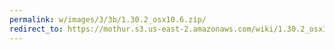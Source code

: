 ```yaml
---
permalink: w/images/3/3b/1.30.2_osx10.6.zip/
redirect_to: https://mothur.s3.us-east-2.amazonaws.com/wiki/1.30.2_osx10.6.zip
---
```


